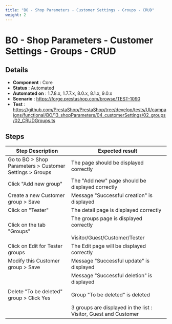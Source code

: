 ```yaml
---
title: "BO - Shop Parameters - Customer Settings - Groups - CRUD"
weight: 2
---
```


# BO - Shop Parameters - Customer Settings - Groups - CRUD
## Details
* **Component** : Core
* **Status** : Automated
* **Automated on** : 1.7.8.x, 1.7.7.x, 8.0.x, 8.1.x, 9.0.x
* **Scenario** : https://forge.prestashop.com/browse/TEST-1090
* **Test** : https://github.com/PrestaShop/PrestaShop/tree/develop/tests/UI/campaigns/functional/BO/13_shopParameters/04_customerSettings/02_groups/02_CRUDGroups.ts

## Steps
| Step Description | Expected result |
| ----- | ----- |
| Go to BO > Shop Parameters > Customer Settings > Groups | The page should be displayed correctly |
| Click "Add new group" | The "Add new" page should be displayed correctly |
| Create a new Customer group > Save | Message "Successful creation" is displayed |
| Click on "Tester" | The detail page is displayed correctly |
| Click on the tab "Groups" | The groups page is displayed correctly<br><br>Visitor/Guest/Customer/Tester |
| Click on Edit for Tester groups | The Edit page will be displayed correctly |
| Modify this Customer group > Save | Message "Successful update" is displayed |
| Delete "To be deleted" group > Click Yes | Message "Successful deletion" is displayed<br><br>Group "To be deleted" is deleted<br><br>3 groups are displayed in the list : Visitor, Guest and Customer |